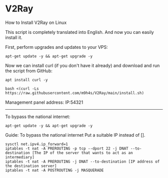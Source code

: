 # V2Ray
How to Install V2Ray on Linux


This script is completely translated into English. And now you can easily install it.


First, perform upgrades and updates to your VPS:

```
apt-get update -y && apt-get upgrade -y
```


Now we can install curl (if you don't have it already) and download and run the script from GitHub:

```
apt install curl -y
```

```
bash <(curl -Ls https://raw.githubusercontent.com/m9h4s/V2Ray/main/install.sh)
```

Management panel address:
IP:54321


-------------------------------------


To bypass the national internet:

```
apt-get update -y && apt-get upgrade -y
```


Guide:
To bypass the national internet
Put a suitable IP instead of [].

```
sysctl net.ipv4.ip_forward=1
iptables -t nat -A PREROUTING -p tcp --dport 22 -j DNAT --to-destination [The IP of the server that wants to act as an intermediary]
iptables -t nat -A PREROUTING -j DNAT --to-destination [IP address of the destination server]
iptables -t nat -A POSTROUTING -j MASQUERADE
```
